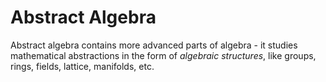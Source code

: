 # Abstract Algebra

Abstract algebra contains more advanced parts of algebra - it studies mathematical abstractions in the form of *algebraic structures*, like groups, rings, fields, lattice, manifolds, etc.
